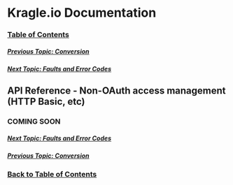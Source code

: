 # Kragle.io Documentation

### [Table of Contents](../README.md)

##### [Previous Topic: Conversion](./Conversion.md)

##### [Next Topic: Faults and Error Codes](./Faults.md)

## API Reference - Non-OAuth access management (HTTP Basic, etc)

### COMING SOON

##### [Next Topic: Faults and Error Codes](./Faults.md)

##### [Previous Topic: Conversion](./Conversion.md)

### [Back to Table of Contents](../README.md)

